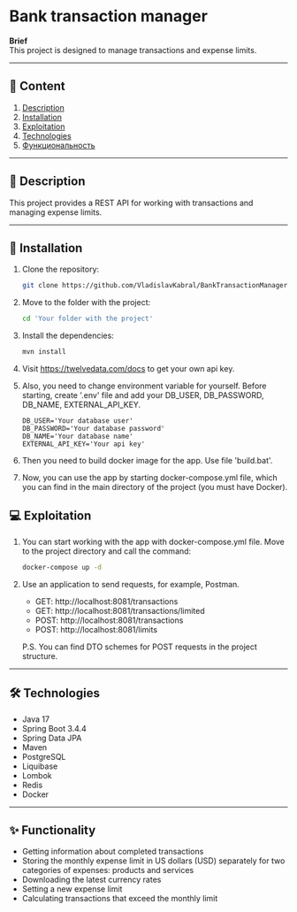 # Bank transaction manager

**Brief**  
This project is designed to manage transactions and expense limits.

---

## 📂 Content

1. [Description](#-description)
2. [Installation](#-installation)
3. [Exploitation](#-exploitation)
4. [Technologies](#-technologies)
5. [Функциональность](#-functionality)

---

## 📝 Description

This project provides a REST API for working with transactions and managing expense limits.

---

## 🚀 Installation

1. Clone the repository:
   ```bash
   git clone https://github.com/VladislavKabral/BankTransactionManager.git

2. Move to the folder with the project:

   ```bash
   cd 'Your folder with the project'

3. Install the dependencies:

   ```bash
   mvn install
   
4. Visit https://twelvedata.com/docs to get your own api key. 

5. Also, you need to change environment variable for yourself. Before starting, create '.env' file and add your DB_USER, DB_PASSWORD, DB_NAME, EXTERNAL_API_KEY.

   ```
   DB_USER='Your database user'
   DB_PASSWORD='Your database password'
   DB_NAME='Your database name'
   EXTERNAL_API_KEY='Your api key'
   
6. Then you need to build docker image for the app. Use file 'build.bat'.

7. Now, you can use the app by starting docker-compose.yml file, which you can find in the main directory of the project (you must have Docker). 

## 💻 Exploitation

1. You can start working with the app with docker-compose.yml file. Move to the project directory and call the command:

   ```bash
   docker-compose up -d  
   
2. Use an application to send requests, for example, Postman.
   
   * GET: http://localhost:8081/transactions
   * GET: http://localhost:8081/transactions/limited
   * POST: http://localhost:8081/transactions
   * POST: http://localhost:8081/limits

   P.S. You can find DTO schemes for POST requests in the project  structure.

---

## 🛠️ Technologies

   * Java 17
   * Spring Boot 3.4.4
   * Spring Data JPA
   * Maven
   * PostgreSQL
   * Liquibase
   * Lombok
   * Redis
   * Docker

---

## ✨ Functionality

   * Getting information about completed transactions
   * Storing the monthly expense limit in US dollars (USD) separately for two categories of expenses: products and services
   * Downloading the latest currency rates
   * Setting a new expense limit
   * Calculating transactions that exceed the monthly limit

